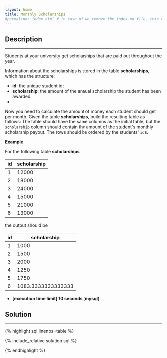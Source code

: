 ```yaml
---
layout: home
title: Monthly Scholarships
#permalink: index.html # in case of we remove the index.md file, this doc will be the index page
---
```


<div class="row">
<div class="columnStmt" markdown="1">

## Description
------

Students at your university get scholarships that are paid out throughout the year.

Information about the scholarships is stored in the table **scholarships**, which has the structure:

* **id**: the unique student id;
* **scholarship**: the amount of the annual scholarship the student has been awarded.
* 
Now you need to calculate the amount of money each student should get per month. Given the table **scholarships**, build the resulting table as follows: The table should have the same columns as the initial table, but the <code>scholarship</code> column should contain the amount of the student's monthly scholarship payout. The rows should be ordered by the students' <code>id</code>s.

**Example**

For the following table **scholarships**

| id | scholarship |
| ---- | ---- |
| 1 | 12000 |
| 2 | 18000 |
| 3 | 24000 |
| 4 | 15000 |
| 5 | 21000 |
| 6 | 13000 |

the output should be

| id | scholarship |
| ---- | ---- |
| 1 | 1000 |
| 2 | 1500 |
| 3 | 2000 |
| 4 | 1250 |
| 5 | 1750 |
| 6 | 1083.3333333333333 |

* **[execution time limit] 10 seconds (mysql)**

</div>
<div class="columnSol" markdown="1">

## Solution
------

{% highlight sql linenos=table %}

{% include_relative solution.sql %}

{% endhighlight %}

</div>
</div>

